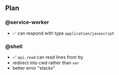 ## Plan

### @service-worker
- ✅ can respond with type `application/javascript`

### @shell
- ✅ `api.read` can read lines from tty
- redirect into cwd rather than `var`
- better error "stacks"
